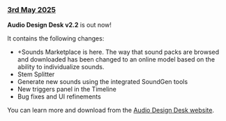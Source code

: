 ### [3rd May 2025](/news/20250503)

**Audio Design Desk v2.2** is out now!

It contains the following changes:

- +Sounds Marketplace is here. The way that sound packs are browsed and downloaded has been changed to an online model based on the ability to individualize sounds.
- Stem Splitter
- Generate new sounds using the integrated SoundGen tools
- New triggers panel in the Timeline
- Bug fixes and UI refinements

You can learn more and download from the [Audio Design Desk website](https://add.app).